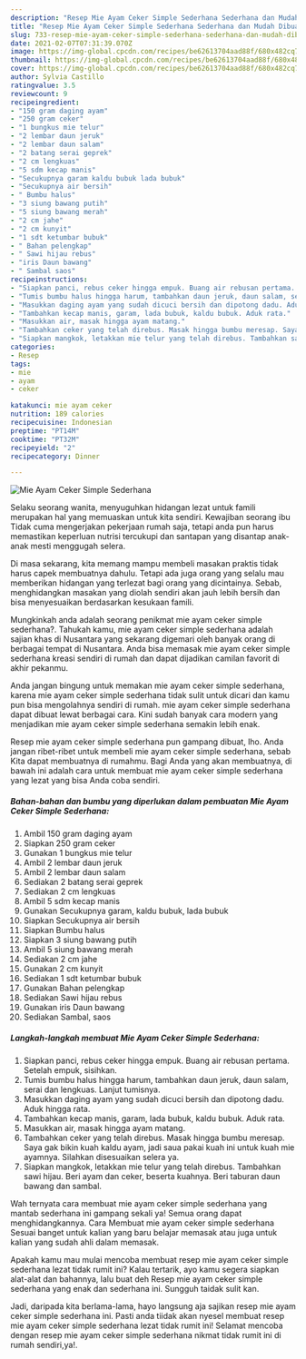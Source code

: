 ```yaml
---
description: "Resep Mie Ayam Ceker Simple Sederhana Sederhana dan Mudah Dibuat"
title: "Resep Mie Ayam Ceker Simple Sederhana Sederhana dan Mudah Dibuat"
slug: 733-resep-mie-ayam-ceker-simple-sederhana-sederhana-dan-mudah-dibuat
date: 2021-02-07T07:31:39.070Z
image: https://img-global.cpcdn.com/recipes/be62613704aad88f/680x482cq70/mie-ayam-ceker-simple-sederhana-foto-resep-utama.jpg
thumbnail: https://img-global.cpcdn.com/recipes/be62613704aad88f/680x482cq70/mie-ayam-ceker-simple-sederhana-foto-resep-utama.jpg
cover: https://img-global.cpcdn.com/recipes/be62613704aad88f/680x482cq70/mie-ayam-ceker-simple-sederhana-foto-resep-utama.jpg
author: Sylvia Castillo
ratingvalue: 3.5
reviewcount: 9
recipeingredient:
- "150 gram daging ayam"
- "250 gram ceker"
- "1 bungkus mie telur"
- "2 lembar daun jeruk"
- "2 lembar daun salam"
- "2 batang serai geprek"
- "2 cm lengkuas"
- "5 sdm kecap manis"
- "Secukupnya garam kaldu bubuk lada bubuk"
- "Secukupnya air bersih"
- " Bumbu halus"
- "3 siung bawang putih"
- "5 siung bawang merah"
- "2 cm jahe"
- "2 cm kunyit"
- "1 sdt ketumbar bubuk"
- " Bahan pelengkap"
- " Sawi hijau rebus"
- "iris Daun bawang"
- " Sambal saos"
recipeinstructions:
- "Siapkan panci, rebus ceker hingga empuk. Buang air rebusan pertama. Setelah empuk, sisihkan."
- "Tumis bumbu halus hingga harum, tambahkan daun jeruk, daun salam, serai dan lengkuas. Lanjut tumisnya."
- "Masukkan daging ayam yang sudah dicuci bersih dan dipotong dadu. Aduk hingga rata."
- "Tambahkan kecap manis, garam, lada bubuk, kaldu bubuk. Aduk rata."
- "Masukkan air, masak hingga ayam matang."
- "Tambahkan ceker yang telah direbus. Masak hingga bumbu meresap. Saya gak bikin kuah kaldu ayam, jadi saua pakai kuah ini untuk kuah mie ayamnya. Silahkan disesuaikan selera ya."
- "Siapkan mangkok, letakkan mie telur yang telah direbus. Tambahkan sawi hijau. Beri ayam dan ceker, beserta kuahnya. Beri taburan daun bawang dan sambal."
categories:
- Resep
tags:
- mie
- ayam
- ceker

katakunci: mie ayam ceker 
nutrition: 189 calories
recipecuisine: Indonesian
preptime: "PT14M"
cooktime: "PT32M"
recipeyield: "2"
recipecategory: Dinner

---
```



![Mie Ayam Ceker Simple Sederhana](https://img-global.cpcdn.com/recipes/be62613704aad88f/680x482cq70/mie-ayam-ceker-simple-sederhana-foto-resep-utama.jpg)

Selaku seorang wanita, menyuguhkan hidangan lezat untuk famili merupakan hal yang memuaskan untuk kita sendiri. Kewajiban seorang ibu Tidak cuma mengerjakan pekerjaan rumah saja, tetapi anda pun harus memastikan keperluan nutrisi tercukupi dan santapan yang disantap anak-anak mesti menggugah selera.

Di masa  sekarang, kita memang mampu membeli masakan praktis tidak harus capek membuatnya dahulu. Tetapi ada juga orang yang selalu mau memberikan hidangan yang terlezat bagi orang yang dicintainya. Sebab, menghidangkan masakan yang diolah sendiri akan jauh lebih bersih dan bisa menyesuaikan berdasarkan kesukaan famili. 



Mungkinkah anda adalah seorang penikmat mie ayam ceker simple sederhana?. Tahukah kamu, mie ayam ceker simple sederhana adalah sajian khas di Nusantara yang sekarang digemari oleh banyak orang di berbagai tempat di Nusantara. Anda bisa memasak mie ayam ceker simple sederhana kreasi sendiri di rumah dan dapat dijadikan camilan favorit di akhir pekanmu.

Anda jangan bingung untuk memakan mie ayam ceker simple sederhana, karena mie ayam ceker simple sederhana tidak sulit untuk dicari dan kamu pun bisa mengolahnya sendiri di rumah. mie ayam ceker simple sederhana dapat dibuat lewat berbagai cara. Kini sudah banyak cara modern yang menjadikan mie ayam ceker simple sederhana semakin lebih enak.

Resep mie ayam ceker simple sederhana pun gampang dibuat, lho. Anda jangan ribet-ribet untuk membeli mie ayam ceker simple sederhana, sebab Kita dapat membuatnya di rumahmu. Bagi Anda yang akan membuatnya, di bawah ini adalah cara untuk membuat mie ayam ceker simple sederhana yang lezat yang bisa Anda coba sendiri.

<!--inarticleads1-->

##### Bahan-bahan dan bumbu yang diperlukan dalam pembuatan Mie Ayam Ceker Simple Sederhana:

1. Ambil 150 gram daging ayam
1. Siapkan 250 gram ceker
1. Gunakan 1 bungkus mie telur
1. Ambil 2 lembar daun jeruk
1. Ambil 2 lembar daun salam
1. Sediakan 2 batang serai geprek
1. Sediakan 2 cm lengkuas
1. Ambil 5 sdm kecap manis
1. Gunakan Secukupnya garam, kaldu bubuk, lada bubuk
1. Siapkan Secukupnya air bersih
1. Siapkan  Bumbu halus
1. Siapkan 3 siung bawang putih
1. Ambil 5 siung bawang merah
1. Sediakan 2 cm jahe
1. Gunakan 2 cm kunyit
1. Sediakan 1 sdt ketumbar bubuk
1. Gunakan  Bahan pelengkap
1. Sediakan  Sawi hijau rebus
1. Gunakan iris Daun bawang
1. Sediakan  Sambal, saos




<!--inarticleads2-->

##### Langkah-langkah membuat Mie Ayam Ceker Simple Sederhana:

1. Siapkan panci, rebus ceker hingga empuk. Buang air rebusan pertama. Setelah empuk, sisihkan.
1. Tumis bumbu halus hingga harum, tambahkan daun jeruk, daun salam, serai dan lengkuas. Lanjut tumisnya.
1. Masukkan daging ayam yang sudah dicuci bersih dan dipotong dadu. Aduk hingga rata.
1. Tambahkan kecap manis, garam, lada bubuk, kaldu bubuk. Aduk rata.
1. Masukkan air, masak hingga ayam matang.
1. Tambahkan ceker yang telah direbus. Masak hingga bumbu meresap. Saya gak bikin kuah kaldu ayam, jadi saua pakai kuah ini untuk kuah mie ayamnya. Silahkan disesuaikan selera ya.
1. Siapkan mangkok, letakkan mie telur yang telah direbus. Tambahkan sawi hijau. Beri ayam dan ceker, beserta kuahnya. Beri taburan daun bawang dan sambal.




Wah ternyata cara membuat mie ayam ceker simple sederhana yang mantab sederhana ini gampang sekali ya! Semua orang dapat menghidangkannya. Cara Membuat mie ayam ceker simple sederhana Sesuai banget untuk kalian yang baru belajar memasak atau juga untuk kalian yang sudah ahli dalam memasak.

Apakah kamu mau mulai mencoba membuat resep mie ayam ceker simple sederhana lezat tidak rumit ini? Kalau tertarik, ayo kamu segera siapkan alat-alat dan bahannya, lalu buat deh Resep mie ayam ceker simple sederhana yang enak dan sederhana ini. Sungguh taidak sulit kan. 

Jadi, daripada kita berlama-lama, hayo langsung aja sajikan resep mie ayam ceker simple sederhana ini. Pasti anda tiidak akan nyesel membuat resep mie ayam ceker simple sederhana lezat tidak rumit ini! Selamat mencoba dengan resep mie ayam ceker simple sederhana nikmat tidak rumit ini di rumah sendiri,ya!.

